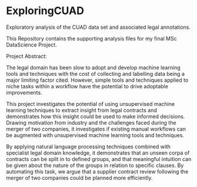 # ExploringCUAD
Exploratory analysis of the CUAD data set and associated legal annotations.

This Repository contains the supporting analysis files for my final MSc DataScience Project.  

Project Abstract:

The legal domain has been slow to adopt and develop machine learning tools and techniques with the cost of collecting and labelling data being a major limiting factor cited.  However, simple tools and techniques applied to niche tasks within a workflow have the potential to drive adoptable improvements.

This project investigates the potential of using unsupervised machine learning techniques to extract insight from legal contracts and demonstrates how this insight could be used to make informed decisions.
Drawing motivation from industry and the challenges faced during the merger of two companies, it investigates if existing manual workflows can be augmented with unsupervised machine learning tools and techniques.

By applying natural language processing techniques combined with specialist legal domain knowledge, it demonstrates that an unseen corpa of contracts can be split in to defined groups, and that meaningful intuition can be given about the nature of the groups in relation to specific clauses.  By automating this task, we argue that a supplier contract review following the merger of two companies could be planned more efficiently.
